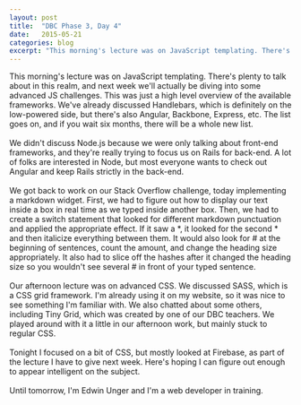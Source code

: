 ```yaml
---
layout: post
title:  "DBC Phase 3, Day 4"
date:   2015-05-21
categories: blog
excerpt: "This morning's lecture was on JavaScript templating. There's plenty to talk about in this realm, and next week we'll actually be diving into some advanced JS challenges. This was just a high level overview of the available frameworks. We've already discussed Handlebars, which is definitely on the low-powered side, but there's also Angular, Backbone, Express, etc. The list goes on, and if you wait six months, there will be a whole new list."
---
```


This morning's lecture was on JavaScript templating. There's plenty to talk about in this realm, and next week we'll actually be diving into some advanced JS challenges. This was just a high level overview of the available frameworks. We've already discussed Handlebars, which is definitely on the low-powered side, but there's also Angular, Backbone, Express, etc. The list goes on, and if you wait six months, there will be a whole new list.
<br>
<br>
We didn't discuss Node.js because we were only talking about front-end frameworks, and they're really trying to focus us on Rails for back-end. A lot of folks are interested in Node, but most everyone wants to check out Angular and keep Rails strictly in the back-end.
<br>
<br>
We got back to work on our Stack Overflow challenge, today implementing a markdown widget. First, we had to figure out how to display our text inside a box in real time as we typed inside another box. Then, we had to create a switch statement that looked for different markdown punctuation and applied the appropriate effect. If it saw a *, it looked for the second * and then italicize everything between them. It would also look for # at the beginning of sentences, count the amount, and change the heading size appropriately. It also had to slice off the hashes after it changed the heading size so you wouldn't see several # in front of your typed sentence.
<br>
<br>
Our afternoon lecture was on advanced CSS. We discussed SASS, which is a CSS grid framework. I'm already using it on my website, so it was nice to see something I'm familiar with. We also chatted about some others, including Tiny Grid, which was created by one of our DBC teachers. We played around with it a little in our afternoon work, but mainly stuck to regular CSS.
<br>
<br>
Tonight I focused on a bit of CSS, but mostly looked at Firebase, as part of the lecture I have to give next week. Here's hoping I can figure out enough to appear intelligent on the subject.
<br>
<br>
Until tomorrow, I'm Edwin Unger and I'm a web developer in training.